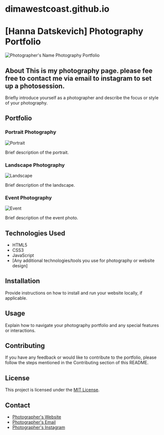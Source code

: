 # dimawestcoast.github.io
# [Hanna Datskevich] Photography Portfolio

![Photographer's Name Photography Portfolio](/path/to/cover/image.jpg) <!-- Add a cover image for your portfolio -->

## About This is my photography page. please fee free to contact me via email to instagram to set up a photosession.

Briefly introduce yourself as a photographer and describe the focus or style of your photography.

## Portfolio

### Portrait Photography

![Portrait](/path/to/portrait/image.jpg)

Brief description of the portrait.

### Landscape Photography

![Landscape](/path/to/landscape/image.jpg)

Brief description of the landscape.

### Event Photography

![Event](/path/to/event/image.jpg)

Brief description of the event photo.

<!-- Add more sections for different categories of your photography -->

## Technologies Used

- HTML5
- CSS3
- JavaScript
- [Any additional technologies/tools you use for photography or website design]

## Installation

Provide instructions on how to install and run your website locally, if applicable.

## Usage

Explain how to navigate your photography portfolio and any special features or interactions.

## Contributing

If you have any feedback or would like to contribute to the portfolio, please follow the steps mentioned in the Contributing section of this README.

## License

This project is licensed under the [MIT License](LICENSE).

## Contact

- [Photographer's Website](https://photographerwebsite.com)
- [Photographer's Email](mailto:photographer@example.com)
- [Photographer's Instagram](https://www.instagram.com/photographer/)
